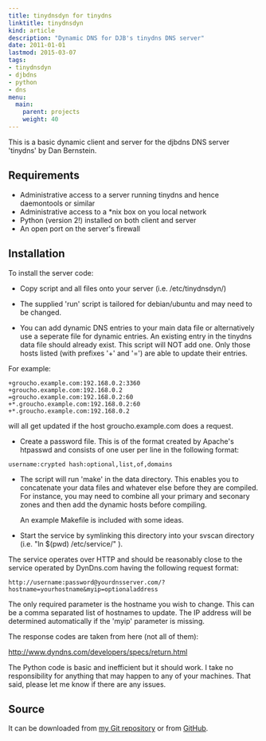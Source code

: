 ```yaml
---
title: tinydnsdyn for tinydns
linktitle: tinydnsdyn
kind: article
description: "Dynamic DNS for DJB's tinydns DNS server"
date: 2011-01-01
lastmod: 2015-03-07
tags:
- tinydnsdyn
- djbdns
- python
- dns
menu:
  main:
    parent: projects
    weight: 40
---
```


This is a basic dynamic client and server for the djbdns DNS server 'tinydns'
by Dan Bernstein.

<!--more-->

## Requirements

* Administrative access to a server running tinydns and hence
  daemontools or similar
* Administrative access to a \*nix box on you local network
* Python (version 2!) installed on both client and server
* An open port on the server's firewall

## Installation

To install the server code:

* Copy script and all files onto your server (i.e. /etc/tinydnsdyn/)

* The supplied 'run' script is tailored for debian/ubuntu and may need to be
   changed.

* You can add dynamic DNS entries to your main data file or alternatively use
a seperate file for dynamic entries. An existing entry in the tinydns data file
should already exist. This script will NOT add one. Only those hosts listed
(with prefixes '+' and '=') are able to update their entries.

For example:

~~~
+groucho.example.com:192.168.0.2:3360
+groucho.example.com:192.168.0.2
=groucho.example.com:192.168.0.2:60
+*.groucho.example.com:192.168.0.2:60
+*.groucho.example.com:192.168.0.2
~~~

will all get updated if the host groucho.example.com does a request.

* Create a password file. This is of the format created by Apache's htpasswd
   and consists of one user per line in the following format:

~~~
username:crypted hash:optional,list,of,domains
~~~

- The script will run 'make' in the data directory. This enables you to
   concatenate your data files and whatever else before they are compiled. For
   instance, you may need to combine all your primary and seconary zones and
   then add the dynamic hosts before compiling.

   An example Makefile is included with some ideas.

- Start the service by symlinking this directory into your svscan directory
   (i.e. "ln $(pwd) /etc/service/" ).


The service operates over HTTP and should be reasonably close to the service
operated by DynDns.com having the following request format:

~~~
http://username:password@yourdnsserver.com/?hostname=yourhostname&myip=optionaladdress
~~~

The only required parameter is the hostname you wish to change. This can be a
comma separated list of hostnames to update. The IP address will be determined
automatically if the 'myip' parameter is missing.

The response codes are taken from here (not all of them):

<http://www.dyndns.com/developers/specs/return.html>

The Python code is basic and inefficient but it should work. I take no
responsibility for anything that may happen to any of your machines.
That said, please let me know if there are any issues.

## Source

It can be downloaded from [my Git
repository](http://git.userspace.com.au/tinydnsdyn/) or from
[GitHub](https://github.com/felix/tinydnsdyn).
